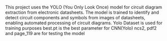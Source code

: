 This project uses the YOLO (You Only Look Once) model for circuit diagram extraction from electronic datasheets. The model is trained to identify and detect circuit components and symbols from images of datasheets, enabling automated processing of circuit diagrams.
Yolo Dataset is used for training purposes
best.pt is the best parameter for CNN(Yolo)
ncs2, pdf2 and page_119 are for testing the model
